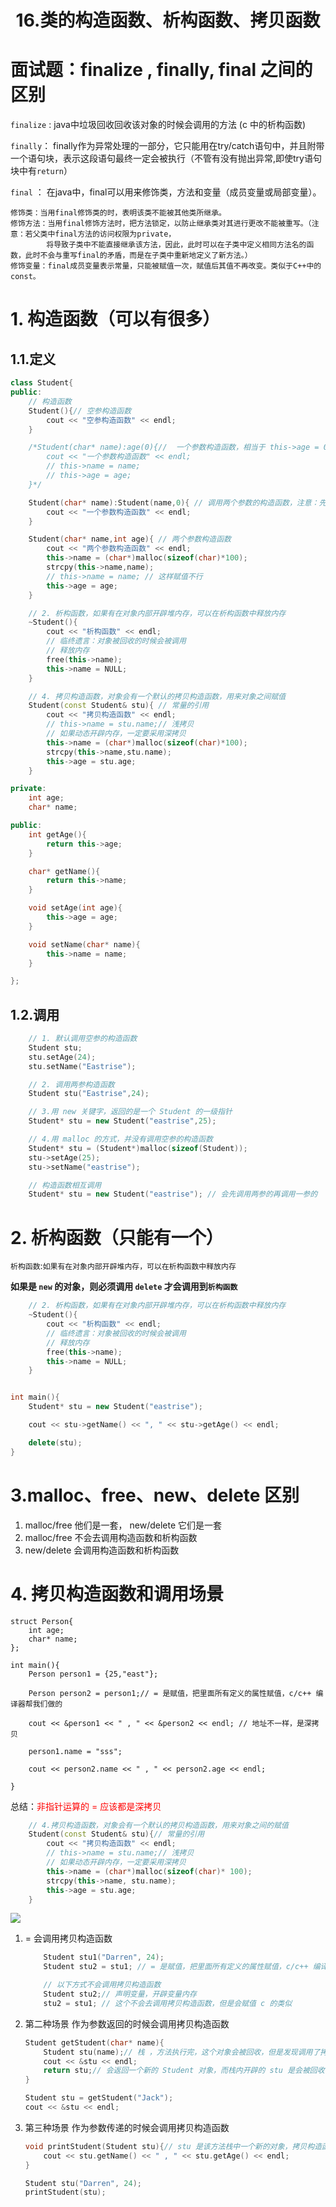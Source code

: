 # <center>16.类的构造函数、析构函数、拷贝函数<center>

# 面试题：finalize , finally, final 之间的区别 
`finalize` : java中垃圾回收回收该对象的时候会调用的方法   (c 中的析构函数)  

`finally`： finally作为异常处理的一部分，它只能用在try/catch语句中，并且附带一个语句块，表示这段语句最终一定会被执行（不管有没有抛出异常,即使try语句块中有`return`）

`final` ：  在java中，final可以用来修饰类，方法和变量（成员变量或局部变量）。  

```
修饰类：当用final修饰类的时，表明该类不能被其他类所继承。
修饰方法：当用final修饰方法时，把方法锁定，以防止继承类对其进行更改不能被重写。（注意：若父类中final方法的访问权限为private，
        将导致子类中不能直接继承该方法，因此，此时可以在子类中定义相同方法名的函数，此时不会与重写final的矛盾，而是在子类中重新地定义了新方法。）
修饰变量：final成员变量表示常量，只能被赋值一次，赋值后其值不再改变。类似于C++中的const。
```

# 1. 构造函数（可以有很多）

## 1.1.定义

```c++
class Student{
public:
    // 构造函数
    Student(){// 空参构造函数
        cout << "空参构造函数" << endl;
    }

    /*Student(char* name):age(0){//  一个参数构造函数，相当于 this->age = 0;
        cout << "一个参数构造函数" << endl;
        // this->name = name;
        // this->age = age;
    }*/

    Student(char* name):Student(name,0){ // 调用两个参数的构造函数，注意：先会调用两个参数的构造函数，然后才会执行当前构造函数
        cout << "一个参数构造函数" << endl;
    }

    Student(char* name,int age){ // 两个参数构造函数
        cout << "两个参数构造函数" << endl;
        this->name = (char*)malloc(sizeof(char)*100);
        strcpy(this->name,name);
        // this->name = name; // 这样赋值不行
        this->age = age;
    }

    // 2. 析构函数，如果有在对象内部开辟堆内存，可以在析构函数中释放内存
    ~Student(){
        cout << "析构函数" << endl;
        // 临终遗言：对象被回收的时候会被调用
        // 释放内存
        free(this->name);
        this->name = NULL;
    }

    // 4. 拷贝构造函数，对象会有一个默认的拷贝构造函数，用来对象之间赋值
    Student(const Student& stu){ // 常量的引用
        cout << "拷贝构造函数" << endl;
        // this->name = stu.name;// 浅拷贝
        // 如果动态开辟内存，一定要采用深拷贝
        this->name = (char*)malloc(sizeof(char)*100);
        strcpy(this->name,stu.name);
        this->age = stu.age;
    }

private:
    int age;
    char* name;

public:
    int getAge(){
        return this->age;
    }

    char* getName(){
        return this->name;
    }

    void setAge(int age){
        this->age = age;
    }

    void setName(char* name){
        this->name = name;
    }

};
```

## 1.2.调用

```c++
    // 1. 默认调用空参的构造函数
    Student stu;
    stu.setAge(24);
    stu.setName("Eastrise");

    // 2. 调用两参构造函数
    Student stu("Eastrise",24);

    // 3.用 new 关键字，返回的是一个 Student 的一级指针
    Student* stu = new Student("eastrise",25);

    // 4.用 malloc 的方式，并没有调用空参的构造函数
    Student* stu = (Student*)malloc(sizeof(Student));
    stu->setAge(25);
    stu->setName("eastrise");

    // 构造函数相互调用
    Student* stu = new Student("eastrise"); // 会先调用两参的再调用一参的
```


# 2. 析构函数（只能有一个）

`析构函数`:`如果有在对象内部开辟堆内存，可以在析构函数中释放内存`

**如果是 `new` 的对象，则必须调用 `delete` 才会调用到`析构函数`**

```c++
    // 2. 析构函数，如果有在对象内部开辟堆内存，可以在析构函数中释放内存
    ~Student(){
        cout << "析构函数" << endl;
        // 临终遗言：对象被回收的时候会被调用
        // 释放内存
        free(this->name);
        this->name = NULL;
    }


int main(){
    Student* stu = new Student("eastrise");

    cout << stu->getName() << ", " << stu->getAge() << endl;

    delete(stu);
}
```

# 3.malloc、free、new、delete 区别

1. malloc/free 他们是一套， new/delete 它们是一套
2. malloc/free 不会去调用构造函数和析构函数
3. new/delete 会调用构造函数和析构函数


# 4. 拷贝构造函数和调用场景

```
struct Person{
    int age;
    char* name;
};

int main(){
    Person person1 = {25,"east"};

    Person person2 = person1;// = 是赋值，把里面所有定义的属性赋值，c/c++ 编译器帮我们做的

    cout << &person1 << " , " << &person2 << endl; // 地址不一样，是深拷贝

    person1.name = "sss";

    cout << person2.name << " , " << person2.age << endl;

}
```

总结：<font color=red>非指针运算的 = 应该都是深拷贝</font>

```c++
	// 4.拷贝构造函数，对象会有一个默认的拷贝构造函数，用来对象之间的赋值
	Student(const Student& stu){// 常量的引用
		cout << "拷贝构造函数" << endl;
		// this->name = stu.name;// 浅拷贝
		// 如果动态开辟内存，一定要采用深拷贝
		this->name = (char*)malloc(sizeof(char)* 100);
		strcpy(this->name, stu.name);
		this->age = stu.age;
	}
```

![](../pic/16拷贝构造函数赋值.png)


1.  = 会调用拷贝构造函数

    ```c++
        Student stu1("Darren", 24);
        Student stu2 = stu1; // = 是赋值，把里面所有定义的属性赋值，c/c++ 编译器帮我们做的，其实会调用对象的拷贝构造
    
        // 以下方式不会调用拷贝构造函数
        Student stu2;// 声明变量，开辟变量内存
        stu2 = stu1; // 这个不会去调用拷贝构造函数，但是会赋值 c 的类似
    ```

2. 第二种场景 作为参数返回的时候会调用拷贝构造函数
    
    ```c++
    Student getStudent(char* name){
        Student stu(name);// 栈 ，方法执行完，这个对象会被回收，但是发现调用了拷贝构造函数
        cout << &stu << endl;
        return stu;// 会返回一个新的 Student 对象，而栈内开辟的 stu 是会被回收 
    }
    
    Student stu = getStudent("Jack");
    cout << &stu << endl;
    ```
 3. 第三种场景 作为参数传递的时候会调用拷贝构造函数
 
    ```c++
    void printStudent(Student stu){// stu 是该方法栈中一个新的对象，拷贝构造函数赋值，方法执行完会调用析构函数
        cout << stu.getName() << " , " << stu.getAge() << endl;
    }
    
    Student stu("Darren", 24);
    printStudent(stu);
    ```














